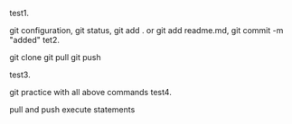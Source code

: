 test1.

git configuration,
git status,
git add . or git add readme.md,
git commit -m "added"
tet2.

git clone
git pull
git push


test3.

git practice with all above commands
test4.

pull and push execute statements